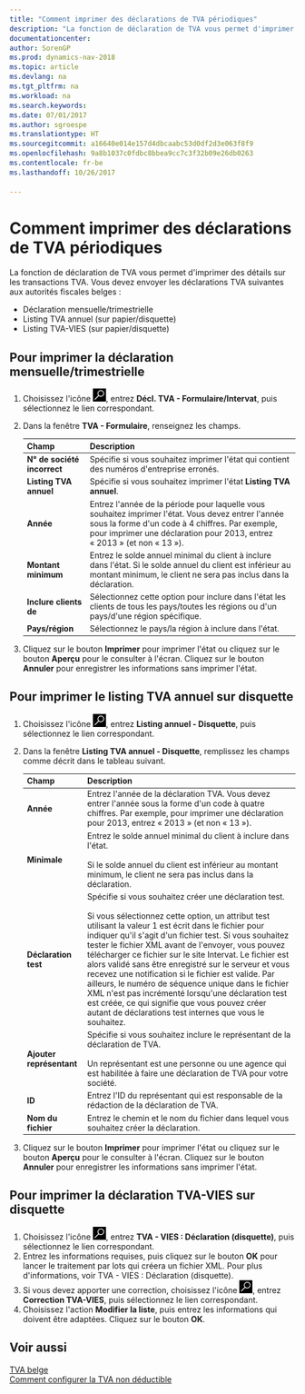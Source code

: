 ```yaml
---
title: "Comment imprimer des déclarations de TVA périodiques"
description: "La fonction de déclaration de TVA vous permet d'imprimer des détails sur les transactions TVA. Vous devez envoyer les déclarations TVA suivantes aux autorités fiscales belges :"
documentationcenter: 
author: SorenGP
ms.prod: dynamics-nav-2018
ms.topic: article
ms.devlang: na
ms.tgt_pltfrm: na
ms.workload: na
ms.search.keywords: 
ms.date: 07/01/2017
ms.author: sgroespe
ms.translationtype: HT
ms.sourcegitcommit: a16640e014e157d4dbcaabc53d0df2d3e063f8f9
ms.openlocfilehash: 9a8b1037c0fdbc8bbea9cc7c3f32b09e26db0263
ms.contentlocale: fr-be
ms.lasthandoff: 10/26/2017

---
```

# <a name="how-to-print-periodic-vat-reports"></a>Comment imprimer des déclarations de TVA périodiques
La fonction de déclaration de TVA vous permet d'imprimer des détails sur les transactions TVA. Vous devez envoyer les déclarations TVA suivantes aux autorités fiscales belges :  

- Déclaration mensuelle/trimestrielle  
- Listing TVA annuel (sur papier/disquette)  
- Listing TVA-VIES (sur papier/disquette)  

## <a name="to-print-the-monthlyquarterly-declaration"></a>Pour imprimer la déclaration mensuelle/trimestrielle  

1.  Choisissez l'icône ![Page ou état pour la recherche](../../media/ui-search/search_small.png "icône Page ou état pour la recherche"), entrez **Décl. TVA - Formulaire/Intervat**, puis sélectionnez le lien correspondant.  
2.  Dans la fenêtre **TVA - Formulaire**, renseignez les champs.  

    |Champ|Description|  
    |------------------------------------|---------------------------------------|  
    |**N° de société incorrect**|Spécifie si vous souhaitez imprimer l'état qui contient des numéros d'entreprise erronés.|  
    |**Listing TVA annuel**|Spécifie si vous souhaitez imprimer l'état **Listing TVA annuel**.|  
    |**Année**|Entrez l'année de la période pour laquelle vous souhaitez imprimer l'état. Vous devez entrer l'année sous la forme d'un code à 4 chiffres. Par exemple, pour imprimer une déclaration pour 2013, entrez « 2013 » (et non « 13 »).|  
    |**Montant minimum**|Entrez le solde annuel minimal du client à inclure dans l'état. Si le solde annuel du client est inférieur au montant minimum, le client ne sera pas inclus dans la déclaration.|  
    |**Inclure clients de**|Sélectionnez cette option pour inclure dans l'état les clients de tous les pays/toutes les régions ou d'un pays/d'une région spécifique.|  
    |**Pays/région**|Sélectionnez le pays/la région à inclure dans l'état.|  

3.  Cliquez sur le bouton **Imprimer** pour imprimer l'état ou cliquez sur le bouton **Aperçu** pour le consulter à l'écran. Cliquez sur le bouton **Annuler** pour enregistrer les informations sans imprimer l'état.  

## <a name="to-print-the-vat-annual-listing-on-disk"></a>Pour imprimer le listing TVA annuel sur disquette  

1.  Choisissez l'icône ![Page ou état pour la recherche](../../media/ui-search/search_small.png "icône Page ou état pour la recherche"), entrez **Listing annuel - Disquette**, puis sélectionnez le lien correspondant.  
2.  Dans la fenêtre **Listing TVA annuel - Disquette**, remplissez les champs comme décrit dans le tableau suivant.  

    |Champ|Description|  
    |---------------------------------|---------------------------------------|  
    |**Année**|Entrez l'année de la déclaration TVA. Vous devez entrer l'année sous la forme d'un code à quatre chiffres. Par exemple, pour imprimer une déclaration pour 2013, entrez « 2013 » (et non « 13 »).|  
    |**Minimale**|Entrez le solde annuel minimal du client à inclure dans l'état.<br /><br /> Si le solde annuel du client est inférieur au montant minimum, le client ne sera pas inclus dans la déclaration.|  
    |**Déclaration test**|Spécifie si vous souhaitez créer une déclaration test.<br /><br /> Si vous sélectionnez cette option, un attribut test utilisant la valeur 1 est écrit dans le fichier pour indiquer qu'il s'agit d'un fichier test. Si vous souhaitez tester le fichier XML avant de l'envoyer, vous pouvez télécharger ce fichier sur le site Intervat. Le fichier est alors validé sans être enregistré sur le serveur et vous recevez une notification si le fichier est valide. Par ailleurs, le numéro de séquence unique dans le fichier XML n'est pas incrémenté lorsqu'une déclaration test est créée, ce qui signifie que vous pouvez créer autant de déclarations test internes que vous le souhaitez.|  
    |**Ajouter représentant**|Spécifie si vous souhaitez inclure le représentant de la déclaration de TVA.<br /><br /> Un représentant est une personne ou une agence qui est habilitée à faire une déclaration de TVA pour votre société.|  
    |**ID**|Entrez l'ID du représentant qui est responsable de la rédaction de la déclaration de TVA.|  
    |**Nom du fichier**|Entrez le chemin et le nom du fichier dans lequel vous souhaitez créer la déclaration.|  

3.  Cliquez sur le bouton **Imprimer** pour imprimer l'état ou cliquez sur le bouton **Aperçu** pour le consulter à l'écran. Cliquez sur le bouton **Annuler** pour enregistrer les informations sans imprimer l'état.  

## <a name="to-print-the-vat-vies-declaration-report-to-disk"></a>Pour imprimer la déclaration TVA-VIES sur disquette  

1.  Choisissez l'icône ![Page ou état pour la recherche](../../media/ui-search/search_small.png "icône Page ou état pour la recherche"), entrez **TVA - VIES : Déclaration (disquette)**, puis sélectionnez le lien correspondant.  
2.  Entrez les informations requises, puis cliquez sur le bouton **OK** pour lancer le traitement par lots qui créera un fichier XML. Pour plus d'informations, voir TVA - VIES : Déclaration (disquette).  
3.  Si vous devez apporter une correction, choisissez l'icône ![Page ou état pour la recherche](../../media/ui-search/search_small.png "icône Page ou état pour la recherche"), entrez **Correction TVA-VIES**, puis sélectionnez le lien correspondant.  
4.  Choisissez l'action **Modifier la liste**, puis entrez les informations qui doivent être adaptées. Cliquez sur le bouton **OK**.  

## <a name="see-also"></a>Voir aussi  
 [TVA belge](belgian-vat.md)   
 [Comment configurer la TVA non déductible](how-to-set-up-non-deductible-vat.md)

